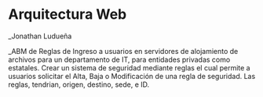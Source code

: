 # Arquitectura Web

_Jonathan Ludueña

_ABM de Reglas de Ingreso a usuarios en servidores de alojamiento de archivos para un departamento de IT, para entidades privadas como estatales. Crear un sistema de seguridad mediante reglas el cual permite a usuarios solicitar el Alta, Baja o Modificación de una regla de seguridad. 
Las reglas, tendrian, origen, destino, sede, e ID.
